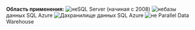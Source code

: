 <Token>**Область применения:** ![не](media/no.png)SQL Server (начиная с 2008) ![не](media/no.png)базы данных SQL Azure ![Да](media/yes.png)хранилище данных SQL Azure ![не](media/no.png) Parallel Data Warehouse </Token>

